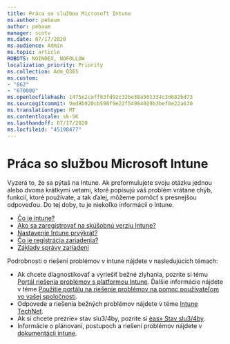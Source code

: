 ```yaml
---
title: Práca so službou Microsoft Intune
ms.author: pebaum
author: pebaum
manager: scotv
ms.date: 07/17/2020
ms.audience: Admin
ms.topic: article
ROBOTS: NOINDEX, NOFOLLOW
localization_priority: Priority
ms.collection: Adm_O365
ms.custom:
- "862"
- "670000"
ms.openlocfilehash: 1475e2caff83fd92c32be38a501334c3d682bd73
ms.sourcegitcommit: 9ed8b920cb598f9e22f54964029b3bef8e22a630
ms.translationtype: MT
ms.contentlocale: sk-SK
ms.lasthandoff: 07/17/2020
ms.locfileid: "45198477"
---
```

# <a name="working-with-microsoft-intune"></a>Práca so službou Microsoft Intune

Vyzerá to, že sa pýtaš na Intune. Ak preformulujete svoju otázku jednou alebo dvoma krátkymi vetami, ktoré popisujú váš problém vrátane chýb, funkcií, ktoré používate, a tak ďalej, môžeme pomôcť s presnejšou odpoveďou. Do tej doby, tu je niekoľko informácií o Intune.

- [Čo je intune?](https://docs.microsoft.com/intune/what-is-intune)
- [Ako sa zaregistrovať na skúšobnú verziu Intune?](https://docs.microsoft.com/intune/free-trial-sign-up)
- [Nastavenie Intune prvýkrát?](https://docs.microsoft.com/intune/setup-steps)
- [Čo je registrácia zariadenia?](https://docs.microsoft.com/intune/device-enrollment)
- [Základy správy zariadení](https://docs.microsoft.com/mem/intune/fundamentals/)

Podrobnosti o riešení problémov v intune nájdete v nasledujúcich témach:

- Ak chcete diagnostikovať a vyriešiť bežné zlyhania, pozrite si tému [Portál riešenia problémov s platformou Intune](https://aka.ms/intunetroubleshooting). Ďalšie informácie nájdete v téme [Použitie portálu na riešenie problémov na pomoc používateľom vo vašej spoločnosti](https://docs.microsoft.com/intune/help-desk-operators).
- Odpovede a riešenia bežných problémov nájdete v téme [Intune TechNet](https://aka.ms/intuneforums).
- Ak si chcete prezrie» stav slu3/4by, pozrite si [èas» Stav slu3/4by](https://portal.office.com/AdminPortal/Home#/servicehealth).
- Informácie o plánovaní, postupoch a riešení problémov nájdete v [dokumentácii intune](https://docs.microsoft.com/intune/).